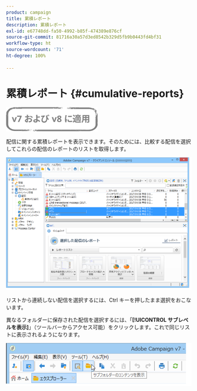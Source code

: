 ```yaml
---
product: campaign
title: 累積レポート
description: 累積レポート
exl-id: e67748dd-fa50-4992-b85f-474389e876cf
source-git-commit: 81716a30a57d3ed8542b329d5fb9b0443fd4bf31
workflow-type: ht
source-wordcount: '71'
ht-degree: 100%

---
```


# 累積レポート {#cumulative-reports}

![](../../assets/common.svg)

配信に関する累積レポートを表示できます。そのためには、比較する配信を選択してこれらの配信のレポートのリストを取得します。

![](assets/s_ncs_user_report_compare_tab.png)

リストから連続しない配信を選択するには、Ctrl キーを押したまま選択をおこないます。

異なるフォルダーに保存された配信を選択するには、「**[!UICONTROL サブレベルを表示]**」（ツールバーからアクセス可能）をクリックします。これで同じリストに表示されるようになります。

![](assets/s_ncs_user_display_children_icon.png)
